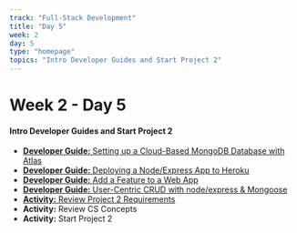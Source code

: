 ```yaml
---
track: "Full-Stack Development"
title: "Day 5"
week: 2
day: 5
type: "homepage"
topics: "Intro Developer Guides and Start Project 2"
---
```



# Week 2 - Day 5

#### Intro Developer Guides and Start Project 2

- [**Developer Guide:** Setting up a Cloud-Based MongoDB Database with Atlas](/full-stack-development/week-2/day-5/lecture-materials/setting-up-a-cloud-based-mongodb-database-with-atlas/)
- [**Developer Guide:** Deploying a Node/Express App to Heroku](/full-stack-development/week-2/day-5/lecture-materials/deploying-a-node-express-app-to-heroku/)
- [**Developer Guide:** Add a Feature to a Web App](/full-stack-development/week-2/day-5/lecture-materials/guide-to-add-a-feature-to-a-web-app/)
- [**Developer Guide:** User-Centric CRUD with node/express & Mongoose](/full-stack-development/week-2/day-5/lecture-materials/guide-to-user-centric-crud)
- [**Activity:** Review Project 2 Requirements](/unit-projects/unit-two-project-requirements)
- **Activity:** Review CS Concepts
- **Activity:** Start Project 2

